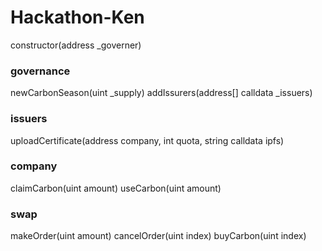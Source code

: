 # Hackathon-Ken


constructor(address _governer)
### governance
newCarbonSeason(uint _supply)
addIssurers(address[] calldata _issuers)

### issuers
uploadCertificate(address company, int quota, string calldata ipfs)

### company
claimCarbon(uint amount)
useCarbon(uint amount)
### swap
makeOrder(uint amount)
cancelOrder(uint index)
buyCarbon(uint index)